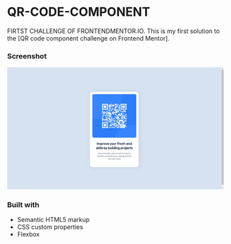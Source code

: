 # QR-CODE-COMPONENT
FIRTST CHALLENGE OF FRONTENDMENTOR.IO.
This is my first solution to the [QR code component challenge on Frontend Mentor]. 

### Screenshot

![](images/scrnshot.png)


### Built with

- Semantic HTML5 markup
- CSS custom properties
- Flexbox
